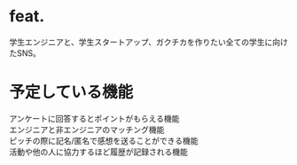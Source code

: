 # feat.
学生エンジニアと、学生スタートアップ、ガクチカを作りたい全ての学生に向けたSNS。

# 予定している機能
アンケートに回答するとポイントがもらえる機能<br>
エンジニアと非エンジニアのマッチング機能<br>
ピッチの際に記名/匿名で感想を送ることができる機能<br>
活動や他の人に協力するほど履歴が記録される機能<br>
